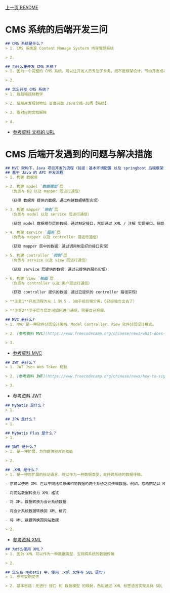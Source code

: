 [上一页 README](README.md)

# CMS 系统的后端开发三问
``` md
## CMS 系统是什么？
> 1. CMS 系统是 Content Manage Systerm 内容管理系统

> 2. 
```

``` md
## 为什么要开发 CMS 系统？
> 1. 因为一个完整的 CMS 系统，可以让开发人员专注于业务，而不是框架设计，节约开发成本和开发时间。

> 2. 
```


``` md
## 怎么开发 CMS 系统？
> 1. 看后端视频教学

> 2. 后端开发视频地址 百度网盘 Java全栈-30周【完结】

> 3. 看对应的文档解释

> 4. 
```
- [参考资料 文档的 URL](https://doc.cms.talelin.com/server/spring-boot/standard.html#%E7%9B%AE%E5%BD%95%E7%BB%93%E6%9E%84)

# CMS 后端开发遇到的问题与解决措施
``` md
## MVC 架构下，Java 项目开发的流程（前提：基本环境配置 以及 springboot 后端框架 配置完成）是什么？
## 基于 Java 的 API 开发流程
> 1. 构建 数据库

> 2. 构建 model `数据模型`层
  （负责与 DB 以及 mapper 层进行通信）

  （获得 数据库 提供的数据，通过构建数据模型实现）

> 3. 构建 mapper `映射`层
  （负责与 model 以及 service 层进行通信）

  （获取 model 数据模型层的数据，通过制定接口，然后通过 XML / 注解 实现接口，获取 model 层的数据）

> 4. 构建 service `服务`层
  （负责与 mapper 以及 controller 层进行通信）

  （获取 mapper 层中的数据，通过调用制定好的接口实现）

> 5. 构建 controller `控制`层
  （负责与 service 以及 view 层进行通信）

  （获取 service 层提供的数据，通过已提供的服务实现）

> 6. 构建 View `视图`层
  （负责与 controller 以及 用户层进行通信）

  （获取 controller 提供的数据，通过已提供的 controller 路径实现）

> **注意1**开发流程为从 1 到 5 。（由于前后端分离，6已经独立出去了）

> **注意2**至于层与层之间如何进行通信，需要自己把握。
```

``` md
## MVC 是什么?
> 1. MVC 是一种软件分层设计架构，Model Controller，View 软件分层设计模式。 

> 2. [参考资料 MVC](https://www.freecodecamp.org/chinese/news/what-does-mvc-mean-in-computer-science/)

> 3. 
```
- [参考资料 MVC](https://www.freecodecamp.org/chinese/news/what-does-mvc-mean-in-computer-science/)

``` md
## JWT 是什么？
> 1. JWT Json Web Token 机制

> 2. [参考资料 JWT](https://www.freecodecamp.org/chinese/news/how-to-sign-and-validate-json-web-tokens/)

> 3. 
```
- [参考资料 JWT](https://www.freecodecamp.org/chinese/news/how-to-sign-and-validate-json-web-tokens/)

``` md
## Mybatis 是什么？
> 1. 
```

``` md
## JPA 是什么？
> 1. 
```

``` md
## Mybatis Plus 是什么？
> 1. 
```

``` md
## 插件 是什么？
> 1. 是一种扩展，为你提供额外的功能

> 2. 
```

``` md
## .XML 是什么？
> 1. 是一种可扩展的标记语言，可以作为一种数据类型，支持跨系统的数据传输。

- 您可以使用 XML 在以不同格式存储相同数据的两个系统之间传输数据。例如，您的网站以 MM/DD/YYYY 格式存储日期，但您的会计系统以 DD/MM/YYYY 格式存储日期。您可以使用 XML 将数据从网站传输到会计系统。您的开发人员可以编写代码自动转换以下内容：

- 将网站数据转换为 XML 格式

- 将 XML 数据转换为会计系统数据

- 将会计系统数据转换回 XML 格式

- 将 XML 数据转换回网站数据

> 2. 
```
- [参考资料 XML](https://aws.amazon.com/cn/what-is/xml/)

``` md
## 为什么使用 XML？
> 1. 因为 XML 可以作为一种数据类型，支持跨系统的数据传输

> 2. 
```


``` md
## 怎么在 Mybatis 中，使用 .xml 文件写 SQL 语句？
> 1. 参考实例文件

> 2. 基本思路：先进行 接口 和 数据模型 的映射，然后通过 XML 标签语言实现具体 SQL 语句。
```
